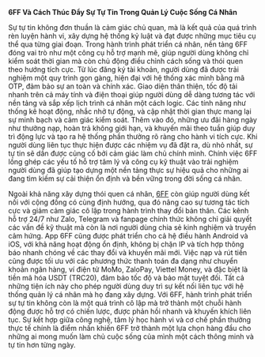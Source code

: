 **6FF Và Cách Thúc Đẩy Sự Tự Tin Trong Quản Lý Cuộc Sống Cá Nhân**

Sự tự tin không đơn thuần là cảm giác chủ quan, mà là kết quả của quá trình rèn luyện hành vi, xây dựng hệ thống kỷ luật và đạt được những mục tiêu cụ thể qua từng giai đoạn. Trong hành trình phát triển cá nhân, nền tảng 6FF đóng vai trò như một công cụ hỗ trợ mạnh mẽ, giúp người dùng không chỉ kiểm soát thời gian mà còn chủ động điều chỉnh cách sống và thói quen theo hướng tích cực. Từ lúc đăng ký tài khoản, người dùng đã được trải nghiệm một quy trình gọn gàng, hiện đại với hệ thống xác minh bằng mã OTP, đảm bảo sự an toàn và chính xác. Giao diện thân thiện, tốc độ tải nhanh trên cả máy tính và điện thoại giúp người dùng dễ dàng tương tác với nền tảng và sắp xếp lịch trình cá nhân một cách logic. Các tính năng như thống kê hoạt động, nhắc nhở tự động, và cập nhật thời gian thực mang lại sự minh bạch và cảm giác kiểm soát. Thêm vào đó, những ưu đãi hàng ngày như thưởng nạp, hoàn trả không giới hạn, và khuyến mãi theo tuần giúp duy trì động lực và tạo ra hệ thống phần thưởng rõ ràng cho hành vi tích cực. Khi người dùng liên tục thực hiện được các nhiệm vụ đã đặt ra, dù nhỏ nhất, sự tự tin sẽ dần được củng cố bởi cảm giác làm chủ chính mình. Chính việc 6FF lồng ghép các yếu tố hỗ trợ tâm lý và công cụ kỹ thuật vào trải nghiệm người dùng đã giúp tạo dựng một nền tảng thực sự hiệu quả cho những ai đang tìm kiếm sự cải thiện ổn định và bền vững trong đời sống cá nhân.

Ngoài khả năng xây dựng thói quen cá nhân, <a href="https://6ff.store">6FF</a>  còn giúp người dùng kết nối với cộng đồng có cùng định hướng, qua đó nâng cao sự tương tác tích cực và giảm cảm giác cô lập trong hành trình thay đổi bản thân. Các kênh hỗ trợ 24/7 như Zalo, Telegram và fanpage chính thức không chỉ giải quyết các vấn đề kỹ thuật mà còn là nơi người dùng chia sẻ kinh nghiệm và truyền cảm hứng. App 6FF cũng được phát triển cho cả hệ điều hành Android và iOS, với khả năng hoạt động ổn định, không bị chặn IP và tích hợp thông báo nhanh chóng về các thay đổi và khuyến mãi mới. Việc nạp và rút tiền cũng được tối ưu với các phương thức thanh toán đa dạng như chuyển khoản ngân hàng, ví điện tử MoMo, ZaloPay, Viettel Money, và đặc biệt là tiền mã hóa USDT (TRC20), đảm bảo tốc độ và bảo mật tuyệt đối. Tất cả những tiện ích này cho phép người dùng duy trì sự kết nối liên tục với hệ thống quản lý cá nhân mà họ đang xây dựng. Với 6FF, hành trình phát triển sự tự tin không còn là một quá trình cô lập mà trở thành một chuỗi hành động được hỗ trợ có chiến lược, được phản hồi nhanh và khuyến khích liên tục. Sự kết hợp giữa công nghệ, tâm lý học hành vi và cơ chế phần thưởng thực tế chính là điểm nhấn khiến 6FF trở thành một lựa chọn hàng đầu cho những ai mong muốn làm chủ cuộc sống của mình một cách thông minh và tự tin hơn từng ngày.
